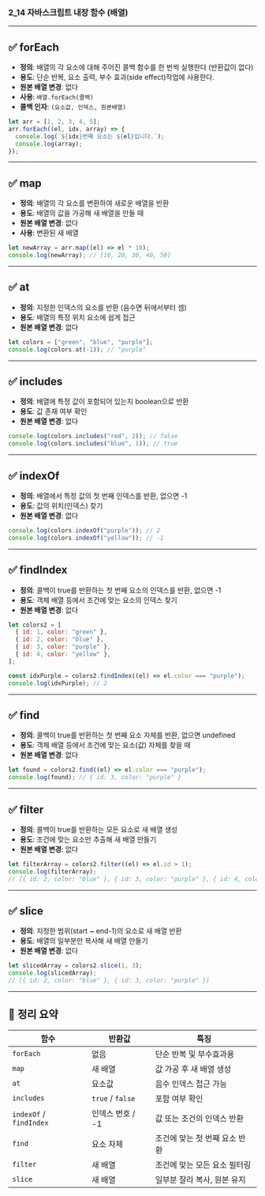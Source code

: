### 2_14 자바스크립트 내장 함수 (배열)

---

## ✅ forEach

- **정의**: 배열의 각 요소에 대해 주어진 콜백 함수를 한 번씩 실행한다 (반환값이 없다)
- **용도**: 단순 반복, 요소 출력, 부수 효과(side effect)작업에 사용한다.
- **원본 배열 변경**: 없다
- **사용**: `배열.forEach(콜백)`
- **콜백 인자**: `(요소값, 인덱스, 원본배열)`

```js
let arr = [1, 2, 3, 4, 5];
arr.forEach((el, idx, array) => {
  console.log(`${idx}번째 요소는 ${el}입니다.`);
  console.log(array);
});
```

---

## ✅ map

- **정의**: 배열의 각 요소를 변환하여 새로운 배열을 반환
- **용도**: 배열의 값을 가공해 새 배열을 만들 때
- **원본 배열 변경**: 없다
- **사용**: 변환된 새 배열

```js
let newArray = arr.map((el) => el * 10);
console.log(newArray); // [10, 20, 30, 40, 50]
```

---

## ✅ at

- **정의**: 지정한 인덱스의 요소를 반환 (음수면 뒤에서부터 셈)
- **용도**: 배열의 특정 위치 요소에 쉽게 접근
- **원본 배열 변경**: 없다

```js
let colors = ["green", "blue", "purple"];
console.log(colors.at(-1)); // "purple"
```

---

## ✅ includes

- **정의**: 배열에 특정 값이 포함되어 있는지 boolean으로 반환
- **용도**: 값 존재 여부 확인
- **원본 배열 변경**: 없다

```js
console.log(colors.includes("red", 2)); // false
console.log(colors.includes("blue", 1)); // true
```

---

## ✅ indexOf

- **정의**: 배열에서 특정 값의 첫 번째 인덱스를 반환, 없으면 -1
- **용도**: 값의 위치(인덱스) 찾기
- **원본 배열 변경**: 없다

```js
console.log(colors.indexOf("purple")); // 2
console.log(colors.indexOf("yellow")); // -1
```

---

## ✅ findIndex

- **정의**: 콜백이 true를 반환하는 첫 번째 요소의 인덱스를 반환, 없으면 -1
- **용도**: 객체 배열 등에서 조건에 맞는 요소의 인덱스 찾기
- **원본 배열 변경**: 없다

```js
let colors2 = [
  { id: 1, color: "green" },
  { id: 2, color: "blue" },
  { id: 3, color: "purple" },
  { id: 4, color: "yellow" },
];

const idxPurple = colors2.findIndex((el) => el.color === "purple");
console.log(idxPurple); // 2
```

---

## ✅ find

- **정의**: 콜백이 true를 반환하는 첫 번째 요소 자체를 반환, 없으면 undefined
- **용도**: 객체 배열 등에서 조건에 맞는 요소(값) 자체를 찾을 때
- **원본 배열 변경**: 없다

```js
let found = colors2.find((el) => el.color === "purple");
console.log(found); // { id: 3, color: "purple" }
```

---

## ✅ filter

- **정의**: 콜백이 true를 반환하는 모든 요소로 새 배열 생성
- **용도**: 조건에 맞는 요소만 추출해 새 배열 만들기
- **원본 배열 변경**: 없다

```js
let filterArray = colors2.filter((el) => el.id > 1);
console.log(filterArray);
// [{ id: 2, color: "blue" }, { id: 3, color: "purple" }, { id: 4, color: "yellow" }]
```

---

## ✅ slice

- **정의**: 지정한 범위(start ~ end-1)의 요소로 새 배열 반환
- **용도**: 배열의 일부분만 복사해 새 배열 만들기
- **원본 배열 변경**: 없다

```js
let slicedArray = colors2.slice(1, 3);
console.log(slicedArray);
// [{ id: 2, color: "blue" }, { id: 3, color: "purple" }]
```

---

## 📝 정리 요약

| 함수                    | 반환값           | 특징                          |
| ----------------------- | ---------------- | ----------------------------- |
| `forEach`               | 없음             | 단순 반복 및 부수효과용       |
| `map`                   | 새 배열          | 값 가공 후 새 배열 생성       |
| `at`                    | 요소값           | 음수 인덱스 접근 가능         |
| `includes`              | `true` / `false` | 포함 여부 확인                |
| `indexOf` / `findIndex` | 인덱스 번호 / -1 | 값 또는 조건의 인덱스 반환    |
| `find`                  | 요소 자체        | 조건에 맞는 첫 번째 요소 반환 |
| `filter`                | 새 배열          | 조건에 맞는 모든 요소 필터링  |
| `slice`                 | 새 배열          | 일부분 잘라 복사, 원본 유지   |

